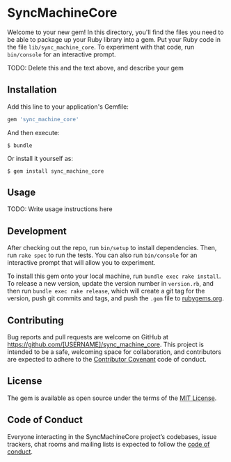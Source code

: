 # SyncMachineCore

Welcome to your new gem! In this directory, you'll find the files you need to be able to package up your Ruby library into a gem. Put your Ruby code in the file `lib/sync_machine_core`. To experiment with that code, run `bin/console` for an interactive prompt.

TODO: Delete this and the text above, and describe your gem

## Installation

Add this line to your application's Gemfile:

```ruby
gem 'sync_machine_core'
```

And then execute:

    $ bundle

Or install it yourself as:

    $ gem install sync_machine_core

## Usage

TODO: Write usage instructions here

## Development

After checking out the repo, run `bin/setup` to install dependencies. Then, run `rake spec` to run the tests. You can also run `bin/console` for an interactive prompt that will allow you to experiment.

To install this gem onto your local machine, run `bundle exec rake install`. To release a new version, update the version number in `version.rb`, and then run `bundle exec rake release`, which will create a git tag for the version, push git commits and tags, and push the `.gem` file to [rubygems.org](https://rubygems.org).

## Contributing

Bug reports and pull requests are welcome on GitHub at https://github.com/[USERNAME]/sync_machine_core. This project is intended to be a safe, welcoming space for collaboration, and contributors are expected to adhere to the [Contributor Covenant](http://contributor-covenant.org) code of conduct.

## License

The gem is available as open source under the terms of the [MIT License](https://opensource.org/licenses/MIT).

## Code of Conduct

Everyone interacting in the SyncMachineCore project’s codebases, issue trackers, chat rooms and mailing lists is expected to follow the [code of conduct](https://github.com/[USERNAME]/sync_machine_core/blob/master/CODE_OF_CONDUCT.md).
